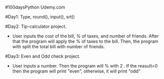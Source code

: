 #100daysPython Udemy.com

#Day1: Type, round(), input(), srt()

#Day2: Tip-calculator project.
 - User inputs the cost of the bill, % of taxes, and number of friends.
  After that the program will apply the % of taxes to the bill.
  Then, the program with split the total bill with number of friends.

#Day3: Even and Odd check project.
- User inputs a number. Then the program will % with 2 . 
  If the reasult=0 then the program will print "even", otherwise, it will print "odd" 
